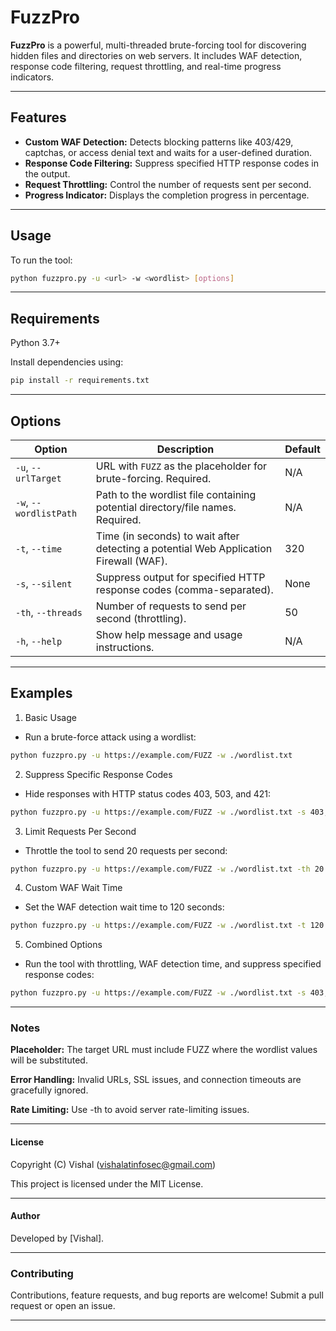 # FuzzPro

**FuzzPro** is a powerful, multi-threaded brute-forcing tool for discovering hidden files and directories on web servers. It includes WAF detection, response code filtering, request throttling, and real-time progress indicators.

---

## Features

- **Custom WAF Detection:** Detects blocking patterns like 403/429, captchas, or access denial text and waits for a user-defined duration.
- **Response Code Filtering:** Suppress specified HTTP response codes in the output.
- **Request Throttling:** Control the number of requests sent per second.
- **Progress Indicator:** Displays the completion progress in percentage.

---


## Usage

To run the tool:

```bash
python fuzzpro.py -u <url> -w <wordlist> [options]

```

---

## Requirements

Python 3.7+

Install dependencies using:

```bash
pip install -r requirements.txt
```

---

## Options

| Option | Description | Default |
|---|---|---|
| `-u`, `--urlTarget` | URL with `FUZZ` as the placeholder for brute-forcing. Required. | N/A |
| `-w`, `--wordlistPath` | Path to the wordlist file containing potential directory/file names. Required. | N/A |
| `-t`, `--time` | Time (in seconds) to wait after detecting a potential Web Application Firewall (WAF). | 320 |
| `-s`, `--silent` | Suppress output for specified HTTP response codes (comma-separated). | None |
| `-th`, `--threads` | Number of requests to send per second (throttling). | 50 |
| `-h`, `--help` | Show help message and usage instructions. | N/A |


---

## Examples
1. Basic Usage
- Run a brute-force attack using a wordlist:


```bash
python fuzzpro.py -u https://example.com/FUZZ -w ./wordlist.txt
```

2. Suppress Specific Response Codes
- Hide responses with HTTP status codes 403, 503, and 421:


```bash
python fuzzpro.py -u https://example.com/FUZZ -w ./wordlist.txt -s 403,503,421
```

3. Limit Requests Per Second
- Throttle the tool to send 20 requests per second:


```bash
python fuzzpro.py -u https://example.com/FUZZ -w ./wordlist.txt -th 20
```

4. Custom WAF Wait Time
- Set the WAF detection wait time to 120 seconds:


```bash
python fuzzpro.py -u https://example.com/FUZZ -w ./wordlist.txt -t 120
```

5. Combined Options
- Run the tool with throttling, WAF detection time, and suppress specified response codes:


```bash
python fuzzpro.py -u https://example.com/FUZZ -w ./wordlist.txt -s 403,404 -t 120 -th 30
```

---

### Notes
**Placeholder:** The target URL must include FUZZ where the wordlist values will be substituted.

**Error Handling:** Invalid URLs, SSL issues, and connection timeouts are gracefully ignored.

**Rate Limiting:** Use -th to avoid server rate-limiting issues.

---

#### License
Copyright (C) Vishal (vishalatinfosec@gmail.com)

This project is licensed under the MIT License.

---

#### Author
Developed by [Vishal].

---

### Contributing
Contributions, feature requests, and bug reports are welcome! Submit a pull request or open an issue.

---
